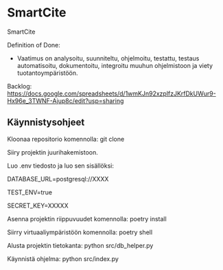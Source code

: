 # SmartCite
SmartCite

Definition of Done:  
- Vaatimus on analysoitu, suunniteltu, ohjelmoitu, testattu, testaus automatisoitu, dokumentoitu, integroitu muuhun ohjelmistoon ja viety tuotantoympäristöön.

Backlog: 
https://docs.google.com/spreadsheets/d/1wmKJn92xzplfzJKrfDkUWur9-Hx96e_3TWNF-Ajup8c/edit?usp=sharing

## Käynnistysohjeet

Kloonaa repositorio komennolla:
git clone

Siiry projektin juurihakemistoon.

Luo .env tiedosto ja luo sen sisällöksi:

DATABASE_URL=postgresql://XXXX

TEST_ENV=true

SECRET_KEY=XXXXX

Asenna projektin riippuvuudet komennolla:
poetry install

Siirry virtuaaliympäristöön komennolla:
poetry shell

Alusta projektin tietokanta:
python src/db_helper.py

Käynnistä ohjelma:
python src/index.py
